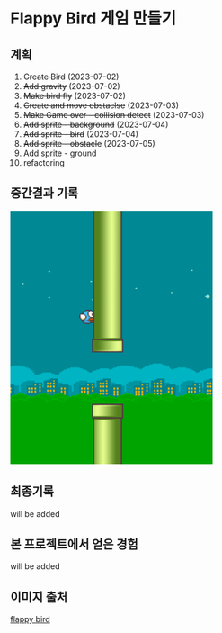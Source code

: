 # Flappy Bird 게임 만들기

## 계획

1. ~~Create Bird~~ (2023-07-02)
2. ~~Add gravity~~ (2023-07-02)
3. ~~Make bird fly~~ (2023-07-02)
4. ~~Create and move obstaclse~~ (2023-07-03)
5. ~~Make Game over - collision detect~~ (2023-07-03)
6. ~~Add sprite - background~~ (2023-07-04)
7. ~~Add sprite - bird~~ (2023-07-04)
8. ~~Add sprite - obstacle~~ (2023-07-05)
9. Add sprite - ground
10. refactoring

## 중간결과 기록

<img width="360" height="450" src="./mid-result.png"/>

## 최종기록

will be added

## 본 프로젝트에서 얻은 경험

will be added

## 이미지 출처

[flappy bird](https://github.com/samuelcust/flappy-bird-assets/tree/master/sprites)
